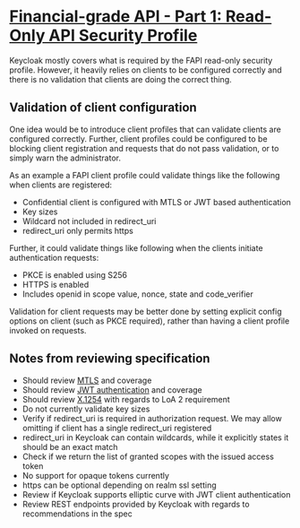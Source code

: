 # [Financial-grade API - Part 1: Read-Only API Security Profile](https://openid.net/specs/openid-financial-api-part-1.html)

Keycloak mostly covers what is required by the FAPI read-only security profile. However, it heavily relies on clients
to be configured correctly and there is no validation that clients are doing the correct thing.


## Validation of client configuration

One idea would be to introduce client profiles that can validate clients are configured correctly. Further, client 
profiles could be configured to be blocking client registration and requests that do not pass validation, or to
simply warn the administrator.

As an example a FAPI client profile could validate things like the following when clients are registered:

* Confidential client is configured with MTLS or JWT based authentication
* Key sizes
* Wildcard not included in redirect_uri
* redirect_uri only permits https

Further, it could validate things like following when the clients initiate authentication requests:

* PKCE is enabled using S256
* HTTPS is enabled
* Includes openid in scope value, nonce, state and code_verifier

Validation for client requests may be better done by setting explicit config options on client (such as PKCE required),
rather than having a client profile invoked on requests.


## Notes from reviewing specification

* Should review [MTLS](https://tools.ietf.org/html/draft-ietf-oauth-mtls) and coverage
* Should review [JWT authentication](https://openid.net/specs/openid-connect-core-1_0.html#ClientAuthentication) and coverage
* Should review [X.1254](http://www.itu.int/rec/dologin_pub.asp?lang=e&id=T-REC-X.1252-201004-I!!PDF-E&type=items) with regards to LoA 2 requirement  
* Do not currently validate key sizes
* Verify if redirect_uri is required in authorization request. We may allow omitting if client has a single redirect_uri registered
* redirect_uri in Keycloak can contain wildcards, while it explicitly states it should be an exact match
* Check if we return the list of granted scopes with the issued access token
* No support for opaque tokens currently
* https can be optional depending on realm ssl setting
* Review if Keycloak supports elliptic curve with JWT client authentication
* Review REST endpoints provided by Keycloak with regards to recommendations in the spec